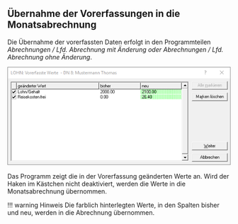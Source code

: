 ## Übernahme der Vorerfassungen in die Monatsabrechnung

Die Übernahme der vorerfassten Daten erfolgt in den Programmteilen *Abrechnungen / Lfd. Abrechnung mit Änderung* *oder Abrechnungen / Lfd. Abrechnung ohne Änderung*.

![Image](<img/image45.png>)

Das Programm zeigt die in der Vorerfassung geänderten Werte an. Wird der Haken im Kästchen nicht deaktiviert, werden die Werte in die Monatsabrechnung übernommen.

!!! warning Hinweis
    Die farblich hinterlegten Werte, in den Spalten bisher und neu, werden in die Abrechnung übernommen.